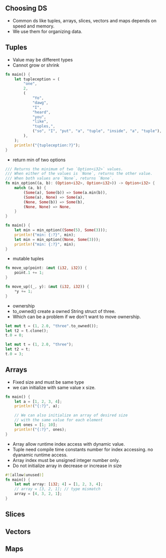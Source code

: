 ## Choosing DS
- Common ds like tuples, arrays, slices, vectors and maps depends on speed and memory.
- We use them for organizing data.
## Tuples
- Value may be different types
- Cannot grow or shrink
```rust
fn main() {
    let tupleception = (
        "one",
        2,
        (
            "Yo",
            "dawg",
            "I",
            "heard",
            "you",
            "like",
            "tuples,",
            ("so", "I", "put", "a", "tuple", "inside", "a", "tuple"),
        ),
    );
    println!("{tupleception:?}");
}

```
- return min of two options
```rust
/// Returns the minimum of two `Option<i32>` values.
/// When either of the values is `None`, returns the other value.
/// When both values are `None`, returns `None`.
fn min_option((a, b): (Option<i32>, Option<i32>)) -> Option<i32> {
    match (a, b) {
        (Some(a), Some(b)) => Some(a.min(b)),
        (Some(a), None) => Some(a),
        (None, Some(b)) => Some(b),
        (None, None) => None,
    }
}

fn main() {
    let min = min_option((Some(5), Some(3)));
    println!("min: {:?}", min);
    let min = min_option((None, Some(3)));
    println!("min: {:?}", min);
}
```
- mutable tuples
```rust
fn move_up(point: &mut (i32, i32)) {
    point.1 += 1;
}
```
```rust
fn move_up((_, y): &mut (i32, i32)) {
    *y += 1;
}
```
- ownership
- to_owned() create a owned String struct of three.
- Which can be a problem if we don't want to move ownership.
```rust
let mut t = (1, 2.0, "three".to_owned());
let t2 = t.clone();
t.0 = 0;
```
```rust
let mut t = (1, 2.0, "three");
let t2 = t;
t.0 = 3;
```
## Arrays
- Fixed size and must be same type
- we can initialize with same value x size.
```rust
fn main() {
    let a = [1, 2, 3, 4];
    println!("{:?}", a);

    // We can also initialize an array of desired size
    // with the same value for each element
    let ones = [1; 10];
    println!("{:?}", ones);
}
```
- Array allow runtime index access with dynamic value.
- Tuple need compile time constants number for index accessing. no dyanamic runtime access.
- Array index must be unsigned integer number only.
- Do not initialize array in decrease or increase in size
```rust
#![allow(unused)]
fn main() {
    let mut array: [i32; 4] = [1, 2, 3, 4];
    // array = [3, 2, 1]; // type mismatch
    array = [4, 3, 2, 1];
}
```

## Slices
## Vectors
## Maps
